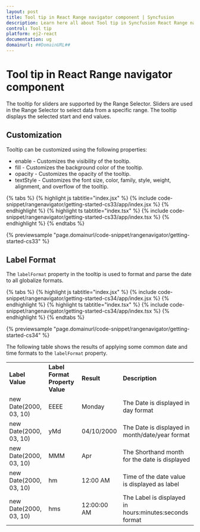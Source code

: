 ```yaml
---
layout: post
title: Tool tip in React Range navigator component | Syncfusion
description: Learn here all about Tool tip in Syncfusion React Range navigator component of Syncfusion Essential JS 2 and more.
control: Tool tip 
platform: ej2-react
documentation: ug
domainurl: ##DomainURL##
---
```


# Tool tip in React Range navigator component

<!-- markdownlint-disable MD036 -->

The tooltip for sliders are supported by the Range Selector. Sliders are used in the Range Selector to select data from a specific range. The tooltip displays the selected start and end values.

<!-- markdownlint-disable MD013 -->

## Customization

Tooltip can be customized using the following properties:

* enable - Customizes the visibility of the tooltip.
* fill - Customizes the background color of the tooltip.
* opacity - Customizes the opacity of the tooltip.
* textStyle - Customizes the font size, color, family, style, weight, alignment, and overflow of the tooltip.

{% tabs %}
{% highlight js tabtitle="index.jsx" %}
{% include code-snippet/rangenavigator/getting-started-cs33/app/index.jsx %}
{% endhighlight %}
{% highlight ts tabtitle="index.tsx" %}
{% include code-snippet/rangenavigator/getting-started-cs33/app/index.tsx %}
{% endhighlight %}
{% endtabs %}

 {% previewsample "page.domainurl/code-snippet/rangenavigator/getting-started-cs33" %}

## Label Format

The `labelFormat` property in the tooltip is used to format and parse the date to all globalize formats.

{% tabs %}
{% highlight js tabtitle="index.jsx" %}
{% include code-snippet/rangenavigator/getting-started-cs34/app/index.jsx %}
{% endhighlight %}
{% highlight ts tabtitle="index.tsx" %}
{% include code-snippet/rangenavigator/getting-started-cs34/app/index.tsx %}
{% endhighlight %}
{% endtabs %}

 {% previewsample "page.domainurl/code-snippet/rangenavigator/getting-started-cs34" %}

The following table shows the results of applying some common date and time formats to the `labelFormat` property.

<!-- markdownlint-disable MD033 -->
<table>
<tr>
<td><b>Label Value</b></td>
<td><b>Label Format Property Value</b></td>
<td><b>Result </b></td>
<td><b>Description </b></td>
</tr>
<tr>
<td>new Date(2000, 03, 10)</td>
<td>EEEE</td>
<td>Monday</td>
<td>The Date is displayed in day format</td>
</tr>
<tr>
<td>new Date(2000, 03, 10)</td>
<td>yMd</td>
<td>04/10/2000</td>
<td>The Date is displayed in month/date/year format</td>
</tr>
<tr>
<td>new Date(2000, 03, 10)</td>
<td> MMM </td>
<td>Apr</td>
<td>The Shorthand month for the date is displayed</td>
</tr>
<tr>
<td>new Date(2000, 03, 10)</td>
<td>hm</td>
<td>12:00 AM</td>
<td>Time of the date value is displayed as label</td>
</tr>
<tr>
<td>new Date(2000, 03, 10)</td>
<td>hms</td>
<td>12:00:00 AM</td>
<td>The Label is displayed in hours:minutes:seconds format</td>
</tr>
</table>